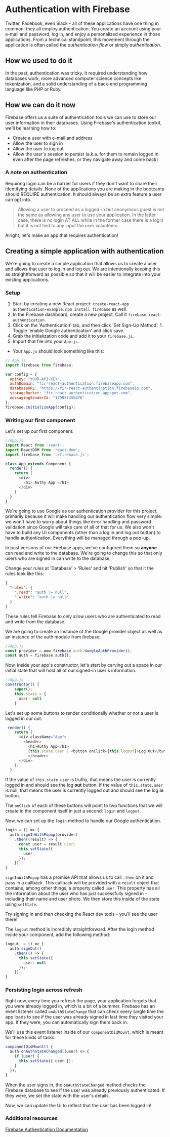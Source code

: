 <!-- Student takeaway -->
<!-- By the end of this lesson, the student should know:
- How to change their database rules to allow only authenticated users to write to/read
- Create a conditionally rendering button for login/logout
- Use Firebase's Google authentication method to sign in
- Use Firebase's Google authentication method to sign out
- Use onAuthStateChange to persist data after refresh
-->

# Authentication with Firebase

Twitter, Facebook, even Slack - all of these applications have one thing in common: they all employ authentication. You create an account using your e-mail and password, log in, and enjoy a personalized experience in those applications. From a technical standpoint, this movement through the application is often called the _authentication flow_ or simply _authentication_.

## How we used to do it
In the past, authentication was tricky. It required understanding how databases work, more advanced computer science concepts like tokenization, and a solid understanding of a back-end programming language like PHP or Ruby.

## How we can do it now
Firebase offers us a suite of authentication tools we can use to store our user information in their databases. Using Firebase's authentication toolkit, we'll be learning how to:

* Create a user with e-mail and address
* Allow the user to sign in
* Allow the user to log out
* Allow the user's session to persist (a.k.a. for them to remain logged in even after the page refreshes, or they navigate away and come back)


### A note on authentication
Requiring login can be a barrier for users if they don't want to share their identifying details. None of the applications you are making in the bootcamp should REQUIRE authentication. It should always be an extra feature a user can opt into. 

> Allowing a user to proceed as a logged-in but anonymous guest is not the same as allowing any user to use your application. In the latter case, there is no login AT ALL while in the former case there is a login but it is not tied to any input the user volunteers.

Alright, let's make an app that requires authentication! 

## Creating a simple application with authentication
We're going to create a simple application that allows us to create a user and allows that user to log in and log out. We are intentionally keeping this as straightforward as possible so that it will be easier to integrate into your existing applications.

### Setup
1. Start by creating a new React project: `create-react-app authentication-example`. `npm install firebase` as well.
1. In the Firebase dashboard, create a new project. Call it `firebase-react-authentication`. 
1. Click on the 'Authentication' tab, and then click 'Set Sign-Up Method'. 1. Toggle 'enable Google authentication' and click save.
1. Grab the initialization code and add it to your `firebase.js`. 
1. Import that file into your `App.js`. 
  * Your `App.js` should look something like this:

```javascript
// App.js
import firebase from firebase;

var config = {
  apiKey: "YOUR-API-KEY",
  authDomain: "fir-react-authentication.firebaseapp.com",
  databaseURL: "https://fir-react-authentication.firebaseio.com",
  storageBucket: "fir-react-authentication.appspot.com",
  messagingSenderId: "179937455676"
};
firebase.initializeApp(config);
```

### Writing our first component
Let's set up our first component:
```javascript
//App.js
import React from 'react';
import ReactDOM from 'react-dom';
import firebase from './firebase.js';

class App extends Component {
  render() {
    return (
      <div>
        <h1> Authy App </h1>
      </div>
    )
  }
}
```

We're going to use Google as our authentication provider for this project, primarily because it will make handling our authentication flow very simple: we won't have to worry about things like error handling and password validation since Google will take care of all of that for us. We also won't have to build any UI components (other than a log in and log out button) to handle authentication. Everything will be managed through a pop-up.

In past versions of our Firebase apps, we've configured them so **anyone** can read and write to the database. We're going to change this so that only users who are signed in can write to the database. 

Change your rules at 'Database' > 'Rules' and hit 'Publish' so that it the rules look like this: 
```JSON
{
  "rules": {
    ".read": "auth != null",
    ".write": "auth != null"
  }
}
```

These rules tell Firebase to only allow users who are authenticated to read and write from the database.

We are going to create an instance of the Google provider object as well as an instance of the auth module from firebase:
```javascript
//App.js
const provider = new firebase.auth.GoogleAuthProvider();
const auth = firebase.auth();
```

Now, inside your app's constructor, let's start by carving out a space in our initial state that will hold all of our signed-in user's information.

```javascript
//App.js
constructor() {
    super();
    this.state = {
      user: null
    }
```

Let's set up some buttons to render conditionally whether or not a user is logged in our out.

```javascript
 render() {
    return (
      <div className="App">
        <header>
          <h1>Authy App</h1>
          {this.state.user ? <button onClick={this.logout}>Log Out</button> : <button onClick={this.login}>Log In</button>}
          </header>     
      </div>
    );
  }
```

If the value of `this.state.user` is truthy, that means the user is currently logged in and should see the log **out** button. If the value of `this.state.user` is null, that means the user is currently logged out and should see the log **in** button.

The `onClick` of each of these buttons will point to two functions that we will create in the component itself in just a second: `login` and `logout`.

Now, we can set up the `login` method to handle our Google authentication. 

```javascript
login = () => {
  auth.signInWithPopup(provider) 
    .then((result) => {
      const user = result.user;
      this.setState({
        user
      });
    });
}
```

`signInWithPopup` has a promise API that allows us to call `.then` on it and pass in a callback. This callback will be provided with a `result` object that contains, among other things, a property called `user`. This property has all the information about the user who has just successfully signed in - including their name and user photo. We then store this inside of the state using `setState`.

Try signing in and then checking the React dev tools - you'll see the user there!

The `logout` method is incredibly straightforward. After the login method inside your component, add the following method:

```javascript
logout  = () => {
  auth.signOut()
    .then(() => {
      this.setState({
        user: null
      });
    });
}
```

### Persisting login across refresh

Right now, every time you refresh the page, your application forgets that you were already logged in, which is a bit of a bummer. Firebase has an event listener called `onAuthStateChange` that can check every single time the app loads to see if the user was already signed in last time they visited your app. If they were, you can automatically sign them back in.

We'll use this event listener inside of our `componentDidMount`, which is meant for these kinds of tasks:

```javascript
componentDidMount() {
  auth.onAuthStateChanged((user) => {
    if (user) {
      this.setState({ user });
    } 
  });
}
```
When the user signs in, the `onAuthStateChanged` method checks the Firebase database to see if the user was already previously authenticated. If they were, we set the state with the user's details.

Now, we can update the UI to reflect that the user has been logged in! 

### Additional resources
[Firebase Authentication Documentation](https://firebase.google.com/docs/auth/web/password-auth)
